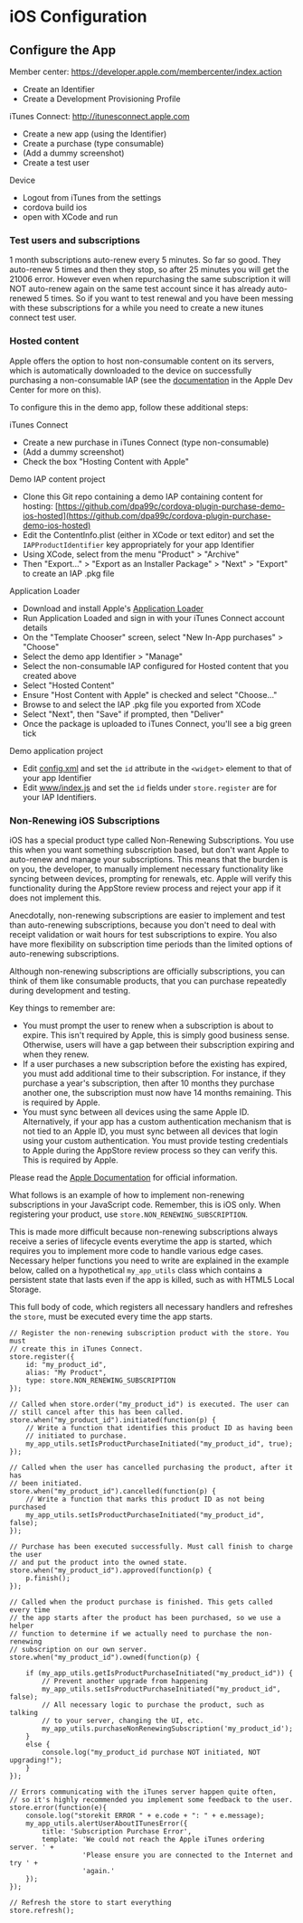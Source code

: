 # iOS Configuration

## Configure the App

Member center: https://developer.apple.com/membercenter/index.action

 - Create an Identifier
 - Create a Development Provisioning Profile

iTunes Connect: http://itunesconnect.apple.com

 - Create a new app (using the Identifier)
 - Create a purchase (type consumable)
 - (Add a dummy screenshot)
 - Create a test user

Device

 - Logout from iTunes from the settings
 - cordova build ios
 - open with XCode and run

### Test users and subscriptions

1 month subscriptions auto-renew every 5 minutes. So far so good.
They auto-renew 5 times and then they stop,
so after 25 minutes you will get the 21006 error.
However even when repurchasing the same subscription it will NOT auto-renew
again on the same test account since it has already auto-renewed 5 times.
So if you want to test renewal and you have been messing with these
subscriptions for a while you need to create a new itunes connect test user.


### Hosted content

Apple offers the option to host non-consumable content on its servers, which is automatically downloaded to the device on successfully purchasing a non-consumable IAP (see the [documentation](https://developer.apple.com/library/ios/documentation/LanguagesUtilities/Conceptual/iTunesConnectInAppPurchase_Guide/Chapters/CreatingInAppPurchaseProducts.html#//apple_ref/doc/uid/TP40013727-CH3-SW4) in the Apple Dev Center for more on this).

To configure this in the demo app, follow these additional steps:

iTunes Connect

- Create a new purchase in iTunes Connect (type non-consumable)
- (Add a dummy screenshot)
- Check the box "Hosting Content with Apple"

Demo IAP content project

- Clone this Git repo containing a demo IAP containing content for hosting: [https://github.com/dpa99c/cordova-plugin-purchase-demo-ios-hosted](https://github.com/dpa99c/cordova-plugin-purchase-demo-ios-hosted)
- Edit the ContentInfo.plist (either in XCode or text editor) and set the `IAPProductIdentifier` key appropriately for your app Identifier
- Using XCode, select from the menu "Product" > "Archive"
- Then "Export..." > "Export as an Installer Package" > "Next" > "Export" to create an IAP .pkg file

Application Loader

- Download and install Apple's [Application Loader](https://itunesconnect.apple.com/docs/UsingApplicationLoader.pdf)
- Run Application Loaded and sign in with your iTunes Connect account details
- On the "Template Chooser" screen, select "New In-App purchases" > "Choose"
- Select the demo app Identifier > "Manage"
- Select the non-consumable IAP configured for Hosted content that you created above
- Select "Hosted Content"
- Ensure "Host Content with Apple" is checked and select "Choose..."
- Browse to and select the IAP .pkg file you exported from XCode
- Select "Next", then "Save" if prompted, then "Deliver"
- Once the package is uploaded to iTunes Connect, you'll see a big green tick

Demo application project

- Edit [config.xml](https://github.com/dpa99c/cordova-plugin-purchase-demo/blob/master/config.xml) and set the `id` attribute in the `<widget>` element to that of your app Identifier
- Edit [www/index.js](https://github.com/dpa99c/cordova-plugin-purchase-demo/blob/master/www/js/index.js) and set the `id` fields under `store.register` are for your IAP Identifiers.


### <a name="non-renewing"></a>Non-Renewing iOS Subscriptions

iOS has a special product type called Non-Renewing Subscriptions. You use this when you want something subscription based, but don't want Apple to auto-renew and manage your subscriptions. This means that the burden is on you, the developer, to manually implement necessary functionality like syncing between devices, prompting for renewals, etc. Apple will verify this functionality during the AppStore review process and reject your app if it does not implement this.

Anecdotally, non-renewing subscriptions are easier to implement and test than auto-renewing subscriptions, because you don't need to deal with receipt validation or wait hours for test subscriptions to expire. You also have more flexibility on subscription time periods than the limited options of auto-renewing subscriptions.

Although non-renewing subscriptions are officially subscriptions, you can think of them like consumable products, that you can purchase repeatedly during development and testing.

Key things to remember are:

  - You must prompt the user to renew when a subscription is about to expire. This isn't required by Apple, this is simply good business sense. Otherwise, users will have a gap between their subscription expiring and when they renew.
  - If a user purchases a new subscription before the existing has expired, you must add additional time to their subscription. For instance, if they purchase a year's subscription, then after 10 months they purchase another one, the subscription must now have 14 months remaining. This is required by Apple.
  - You must sync between all devices using the same Apple ID. Alternatively, if your app has a custom authentication mechanism that is not tied to an Apple ID, you must sync between all devices that login using your custom authentication. You must provide testing credentials to Apple during the AppStore review process so they can verify this. This is required by Apple.

Please read the [Apple Documentation](https://developer.apple.com/library/ios/documentation/LanguagesUtilities/Conceptual/iTunesConnectInAppPurchase_Guide/Chapters/CreatingInAppPurchaseProducts.html) for official information.

What follows is an example of how to implement non-renewing subscriptions in your JavaScript code. Remember, this is iOS only. When registering your product, use `store.NON_RENEWING_SUBSCRIPTION`.

This is made more difficult because non-renewing subscriptions always receive a series of lifecycle events everytime the app is started, which requires you to implement more code to handle various edge cases. Necessary helper functions you need to write are explained in the example below, called on a hypothetical `my_app_utils` class which contains a persistent state that lasts even if the app is killed, such as with HTML5 Local Storage.

This full body of code, which registers all necessary handlers and refreshes the `store`, must be executed every time the app starts.

```
// Register the non-renewing subscription product with the store. You must
// create this in iTunes Connect.
store.register({
    id: "my_product_id",
    alias: "My Product",
    type: store.NON_RENEWING_SUBSCRIPTION
});

// Called when store.order("my_product_id") is executed. The user can
// still cancel after this has been called.
store.when("my_product_id").initiated(function(p) {
    // Write a function that identifies this product ID as having been
    // initiated to purchase.
    my_app_utils.setIsProductPurchaseInitiated("my_product_id", true);
});

// Called when the user has cancelled purchasing the product, after it has
// been initiated.
store.when("my_product_id").cancelled(function(p) {
    // Write a function that marks this product ID as not being purchased
    my_app_utils.setIsProductPurchaseInitiated("my_product_id", false);
});

// Purchase has been executed successfully. Must call finish to charge the user
// and put the product into the owned state.
store.when("my_product_id").approved(function(p) {
    p.finish();
});

// Called when the product purchase is finished. This gets called every time
// the app starts after the product has been purchased, so we use a helper
// function to determine if we actually need to purchase the non-renewing
// subscription on our own server.
store.when("my_product_id").owned(function(p) {
            
    if (my_app_utils.getIsProductPurchaseInitiated("my_product_id")) {
        // Prevent another upgrade from happening
        my_app_utils.setIsProductPurchaseInitiated("my_product_id", false);
        // All necessary logic to purchase the product, such as talking
        // to your server, changing the UI, etc.
        my_app_utils.purchaseNonRenewingSubscription('my_product_id');
    }
    else {
        console.log("my_product_id purchase NOT initiated, NOT upgrading!");
    }
});

// Errors communicating with the iTunes server happen quite often,
// so it's highly recommended you implement some feedback to the user.
store.error(function(e){
    console.log("storekit ERROR " + e.code + ": " + e.message);
    my_app_utils.alertUserAboutITunesError({
        title: 'Subscription Purchase Error',
        template: 'We could not reach the Apple iTunes ordering server. ' +
                  'Please ensure you are connected to the Internet and try ' +
                  'again.'
    });
});

// Refresh the store to start everything
store.refresh();
```
